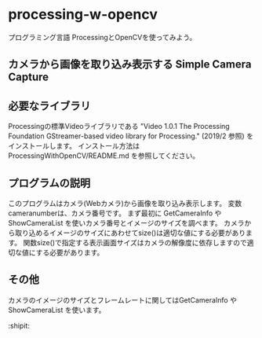# processing-w-opencv

プログラミング言語 ProcessingとOpenCVを使ってみよう。

## カメラから画像を取り込み表示する Simple Camera Capture

## 必要なライブラリ

Processingの標準Videoライブラリである "Video 1.0.1 The Processing Foundation GStreamer-based video library for Processing." (2019/2 参照) をインストールします。
インストール方法は ProcessingWithOpenCV/README.md を参照してください。

## プログラムの説明

このプログラムはカメラ(Webカメラ)から画像を取り込み表示します。
変数cameranumberは、カメラ番号です。
まず最初に GetCameraInfo や ShowCameraList を使いカメラ番号とイメージのサイズを調べます。
カメラから取り込めるイメージのサイズにあわせてsize()は適切な値にする必要があります。
関数size()で指定する表示画面サイズはカメラの解像度に依存しますので適切な値にする必要があります。


## その他

カメラのイメージのサイズとフレームレートに関してはGetCameraInfo や ShowCameraList を使います。


:shipit:
